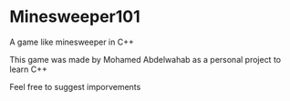 # Minesweeper101
A game like minesweeper in C++

This game was made by Mohamed Abdelwahab as a personal project to learn C++


Feel free to suggest imporvements
